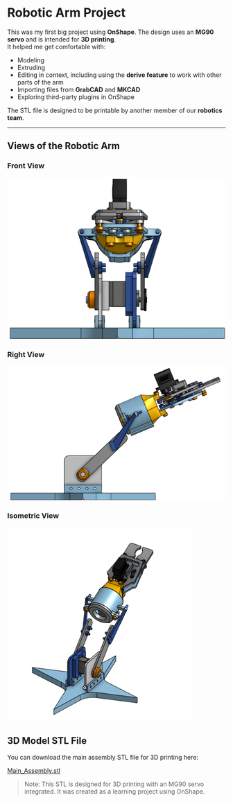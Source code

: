 # Robotic Arm Project

This was my first big project using **OnShape**. The design uses an **MG90 servo** and is intended for **3D printing**.  
It helped me get comfortable with:
- Modeling
- Extruding
- Editing in context, including using the **derive feature** to work with other parts of the arm
- Importing files from **GrabCAD** and **MKCAD**
- Exploring third-party plugins in OnShape

The STL file is designed to be printable by another member of our **robotics team**.

---

## Views of the Robotic Arm

### Front View
![Front View](https://github.com/addiosy/Portfolio/blob/main/Robotic-Arm/Images/front.png?raw=true)  

### Right View
![Right Side View](https://github.com/addiosy/Portfolio/blob/main/Robotic-Arm/Images/right.png?raw=true)

### Isometric View
![Isometric View](https://github.com/addiosy/Portfolio/blob/main/Robotic-Arm/Images/iso.png?raw=true)

## 3D Model STL File

You can download the main assembly STL file for 3D printing here:

[Main_Assembly.stl](https://github.com/addiosy/Portfolio/blob/main/Robotic-Arm/CAD/Main_Assembly.stl?raw=true)

> Note: This STL is designed for 3D printing with an MG90 servo integrated. It was created as a learning project using OnShape.